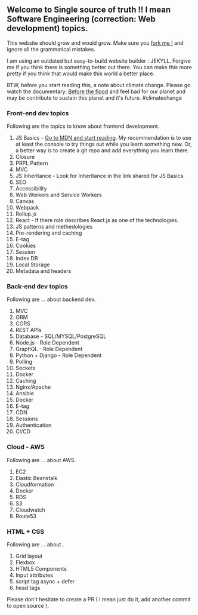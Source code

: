 ## Welcome to Single source of truth !! I mean Software Engineering (correction: Web development) topics.

This website should grow and would grow. Make sure you [fork me !](https://github.com/tagpro/sw-topics/) and ignore all the grammatical mistakes. 

I am using an outdated but easy-to-build website builder : JEKYLL. Forgive me if you think there is something better out there. You can make this more pretty if you think that would make this world a better place.

BTW, before you start reading this, a note about climate change. Please go watch the documentary: [Before the flood](https://www.netflix.com/watch/80141928) and feel bad for our planet and may be contribute to sustain this planet and it's future. #climatechange

### Front-end dev topics

Following are the topics to know about frontend development.
1. JS Basics - [Go to MDN and start reading](https://developer.mozilla.org/en-US/docs/Web/JavaScript/Guide/Introduction). My recommendation is to use at least the console to try things out while you learn something new. Or, a better way is to create a git repo and add everything you learn there.
2. Closure
3. PRPL Pattern
4. MVC
5. JS Inheritance - Look for Inheritance in the link shared for JS Basics.
6. SEO
7. Accessibility 
8. Web Workers and Service Workers
9. Canvas
10. Webpack
11. Rollup.js
12. React - If there role describes React.js as one of the technologies.
13. JS patterns and methedologies
14. Pre-rendering and caching
15. E-tag
16. Cookies
17. Session
18. Index DB
19. Local Storage
20. Metadata and headers

### Back-end dev topics
Following are ... about backend dev.
1. MVC
2. ORM
3. CORS
4. REST APIs
5. Database - SQL/MYSQL/PostgreSQL
6. Node.js - Role Dependent
7. GraphQL - Role Dependent
8. Python + Django - Role Dependent
9. Polling
10. Sockets
11. Docker
12. Caching
13. Nginx/Apache
14. Ansible
15. Docker
16. E-tag
17. CDN
18. Sessions
19. Authentication
20. CI/CD

### Cloud - AWS
Following are ... about AWS.
1. EC2
2. Elastic Beanstalk
3. Cloudformation
4. Docker
5. RDS
6. S3
7. Cloudwatch
8. Route53

### HTML + CSS
Following are ... about <html>.
1. Grid layout
2. Flexbox
3. HTML5 Components
4. Input attributes
5. script tag async + defer
6. head tags


Please don't hesitate to create a PR ( I mean just do it, add another commit to open source ). 
